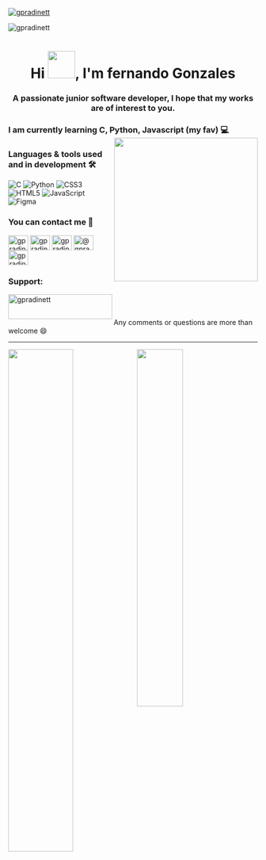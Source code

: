 <p align="left"> <a href="https://twitter.com/gpradinett" target="blank"><img src="https://img.shields.io/twitter/follow/gpradinett?logo=twitter&style=for-the-badge" alt="gpradinett" /></a> </p>

<p align="left"> <img src="https://komarev.com/ghpvc/?username=gpradinett&label=Profile%20views&color=0e75b6&style=flat" alt="gpradinett" /> </p>

<h1 align="center">Hi <img src="https://raw.githubusercontent.com/nixin72/nixin72/master/wave.gif" width="55px" height="55px">, I'm fernando Gonzales</h1>
<h3 align="center">A passionate junior software developer, I hope that my works are of interest to you.</h3>

<h3 align="left">I am currently learning C, Python, Javascript (my fav) 💻 <img align="right" src="https://miro.medium.com/max/1360/1*IRGHmiGsa16stedQvIaZfw.gif" width="290px" height="290px"></h3>

### Languages & tools used and in development 🛠️
![C](https://img.shields.io/badge/c-%2300599C.svg?style=for-the-badge&logo=c&logoColor=white)
![Python](https://img.shields.io/badge/python-3670A0?style=for-the-badge&logo=python&logoColor=ffdd54)
![CSS3](https://img.shields.io/badge/css3-%231572B6.svg?style=for-the-badge&logo=css3&logoColor=white)
![HTML5](https://img.shields.io/badge/html5-%23E34F26.svg?style=for-the-badge&logo=html5&logoColor=white)
![JavaScript](https://img.shields.io/badge/javascript-%23323330.svg?style=for-the-badge&logo=javascript&logoColor=%23F7DF1E)
![Figma](https://img.shields.io/badge/figma-%23F24E1E.svg?style=for-the-badge&logo=figma&logoColor=white)

<h3 align="left">You can contact me 📩</h3>
<p align="left">
<a href="https://twitter.com/gpradinett" target="blank"><img align="center" src="https://raw.githubusercontent.com/rahuldkjain/github-profile-readme-generator/master/src/images/icons/Social/twitter.svg" alt="gpradinett" height="30" width="40" /></a>
<a href="https://linkedin.com/in/gpradinett" target="blank"><img align="center" src="https://raw.githubusercontent.com/rahuldkjain/github-profile-readme-generator/master/src/images/icons/Social/linked-in-alt.svg" alt="gpradinett" height="30" width="40" /></a>
<a href="https://instagram.com/gpradinett" target="blank"><img align="center" src="https://raw.githubusercontent.com/rahuldkjain/github-profile-readme-generator/master/src/images/icons/Social/instagram.svg" alt="gpradinett" height="30" width="40" /></a>
<a href="https://medium.com/@gpradinett" target="blank"><img align="center" src="https://raw.githubusercontent.com/rahuldkjain/github-profile-readme-generator/master/src/images/icons/Social/medium.svg" alt="@gpradinett" height="30" width="40" /></a>
<a href="https://discord.gg/gpradinett" target="blank"><img align="center" src="https://raw.githubusercontent.com/rahuldkjain/github-profile-readme-generator/master/src/images/icons/Social/discord.svg" alt="gpradinett" height="30" width="40" /></a>
</p>

<h3 align="left">Support:</h3>
<p><a href="https://www.buymeacoffee.com/gpradinett"> <img align="left" src="https://cdn.buymeacoffee.com/buttons/v2/default-yellow.png" height="50" width="210" alt="gpradinett" /></a><a href="https://ko-fi.com/gpradinett"> </a></p><br><br>

Any comments or questions are more than welcome 😄

---------------------------------------------------------------------------------------------------------------------
<img align="left" width="51%" src="https://github-readme-stats.vercel.app/api?username=gpradinett&show_icons=true&theme=radical">

<img align="" width="43%" src="https://github-readme-stats.vercel.app/api/top-langs?username=gpradinett&show_icons=true&locale=en&layout=compact">


